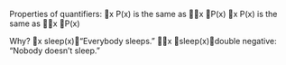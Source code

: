 Properties of quantifiers:
x P(x) is the same as x P(x)
x P(x) is the same as x P(x)

Why?
x sleep(x)“Everybody sleeps.”
x  sleep(x)double negative: “Nobody doesn’t sleep.”